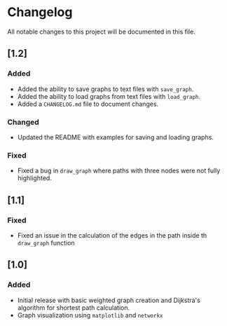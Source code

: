 # Changelog

All notable changes to this project will be documented in this file.

## [1.2]
### Added
- Added the ability to save graphs to text files with `save_graph`.
- Added the ability to load graphs from text files with `load_graph`.
- Added a `CHANGELOG.md` file to document changes.

### Changed
- Updated the README with examples for saving and loading graphs.

### Fixed
- Fixed a bug in `draw_graph` where paths with three nodes were not fully highlighted.

## [1.1]

### Fixed
- Fixed an issue in the calculation of the edges in the path inside th `draw_graph` function

## [1.0]
### Added
- Initial release with basic weighted graph creation and Dijkstra's algorithm for shortest path calculation.
- Graph visualization using `matplotlib` and `networkx`
